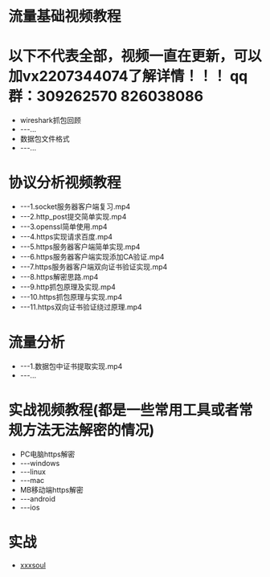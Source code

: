 # 流量基础视频教程
# 以下不代表全部，视频一直在更新，可以加vx2207344074了解详情！！！ qq群：309262570 826038086
* wireshark抓包回顾
* ---...
* 数据包文件格式
* ---...
# 协议分析视频教程
* ---1.socket服务器客户端复习.mp4
* ---2.http_post提交简单实现.mp4
* ---3.openssl简单使用.mp4
* ---4.https实现请求百度.mp4
* ---5.https服务器客户端简单实现.mp4
* ---6.https服务器客户端实现添加CA验证.mp4
* ---7.https服务器客户端双向证书验证实现.mp4
* ---8.https解密思路.mp4
* ---9.http抓包原理及实现.mp4
* ---10.https抓包原理与实现.mp4
* ---11.https双向证书验证绕过原理.mp4
# 流量分析
* ---1.数据包中证书提取实现.mp4
* ---...
# 实战视频教程(都是一些常用工具或者常规方法无法解密的情况)
* PC电脑https解密
* ---windows
* ---linux
* ---mac
* MB移动端https解密
* ---android
* ---ios
# 实战
* [xxxsoul](https://github.com/haidragon/haidragon_study/tree/master/pages/android/soul)
